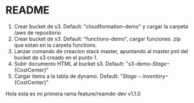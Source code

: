 # README

1. Crear bucket de s3. Default: "cloudformation-demo" y cargar la carpeta /aws de repositorio
2. Crear bucket de s3. Default: "functions-demo", cargar funciones .zip que estan en la carpeta functions.
3. Lanzar comando de creacion stack master, apuntando al master.yml del bucket de s3 creado en el punto 1.
4. Subir documento HTML al bucket s3. Default: "s3-demo-${Stage}-${CostCenter}"
5. Cargar items a la tabla de dynamo. Default: "${Stage}-inventory-${CostCenter}"

Hola esta es mi primera rama feature/reamde-dev v1.1.0